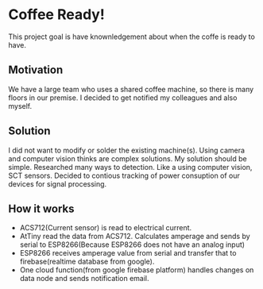 # Coffee Ready!
This project goal is have knownledgement about when the coffe is ready to have.

## Motivation
We have a large team who uses a shared coffee machine, so there is many floors in our premise. I decided to get notified my colleagues and also myself.

## Solution
I did not want to modify or solder the existing machine(s). Using camera and computer vision thinks are complex solutions. My solution should be simple. 
Researched many ways to detection. Like a using computer vision, SCT sensors. Decided to contious tracking of power consuption of our devices for signal processing.

## How it works
- ACS712(Current sensor) is read to electrical current.
- AtTiny read the data from ACS712. Calculates amperage and sends by serial to ESP8266(Because ESP8266 does not have an analog input)
- ESP8266 receives amperage value from serial and transfer that to firebase(realtime database from google).
- One cloud function(from google firebase platform) handles changes on data node and sends notification email.
